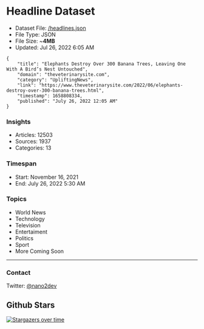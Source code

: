 # Headline Dataset

- Dataset File: [/headlines.json](https://raw.githubusercontent.com/fwd/news/master/headlines.json) 
- File Type: JSON
- File Size: ~**4MB**
- Updated: Jul 26, 2022 6:05 AM

```
{
    "title": "Elephants Destroy Over 300 Banana Trees, Leaving One With A Bird’s Nest Untouched",
    "domain": "theveterinarysite.com",
    "category": "UpliftingNews",
    "link": "https://www.theveterinarysite.com/2022/06/elephants-destroy-over-300-banana-trees.html",
    "timestamp": 1658808334,
    "published": "July 26, 2022 12:05 AM"
}
```

### Insights

- Articles: 12503
- Sources: 1937
- Categories: 13

### Timespan

- Start: November 16, 2021
- End: July 26, 2022 5:30 AM

### Topics

- World News
- Technology
- Television
- Entertaiment
- Politics
- Sport
- More Coming Soon

---

### Contact 

Twitter: [@nano2dev](https://twitter.com/nano2dev)

## Github Stars

[![Stargazers over time](https://starchart.cc/fwd/news.svg)](https://starchart.cc/fwd/news)
	